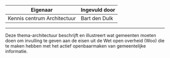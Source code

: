 | Eigenaar | Ingevuld door |
| --- | --- |
| Kennis centrum Architectuur | Bart den Dulk |
<hr/>

Deze thema-architectuur beschrijft en illustreert wat gemeenten moeten doen om invulling te geven aan de eisen uit de Wet open overheid (Woo) die te maken hebben met het actief openbaarmaken van gemeentelijke informatie.
